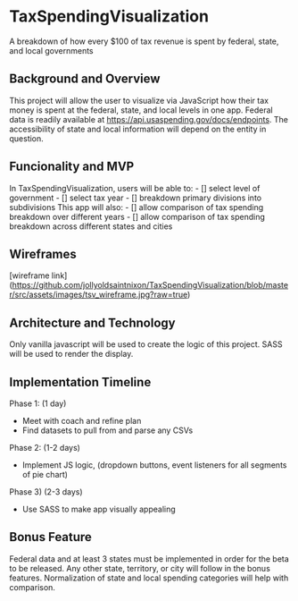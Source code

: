 # TaxSpendingVisualization

  A breakdown of how every $100 of tax revenue is spent by federal, state, and local governments

## Background and Overview

  This project will allow the user to visualize via JavaScript how their tax money is spent at the federal, state, and local levels in one app.  Federal data is readily available at https://api.usaspending.gov/docs/endpoints.  The accessibility  of state and local information will depend on the entity in question.

## Funcionality and MVP

  In TaxSpendingVisualization, users will be able to:
    - [] select level of government
    - [] select tax year
    - [] breakdown primary divisions into subdivisions
  This app will also:
    - [] allow comparison of tax spending breakdown over different years
    - [] allow comparison of tax spending breakdown across different states and cities
    
## Wireframes

[wireframe link] (https://github.com/jollyoldsaintnixon/TaxSpendingVisualization/blob/master/src/assets/images/tsv_wireframe.jpg?raw=true)


## Architecture and Technology

Only vanilla javascript will be used to create the logic of this project.  SASS will be used to render the display.

## Implementation Timeline

Phase 1: (1 day)
* Meet with coach and refine plan
* Find datasets to pull from and parse any CSVs

Phase 2: (1-2 days)
* Implement JS logic, (dropdown buttons, event listeners for all segments of pie chart)

Phase 3) (2-3 days)
* Use SASS to make app visually appealing

## Bonus Feature
  
  Federal data and at least 3 states must be implemented in order for the beta to be released.  Any other state, territory, or city will follow in the bonus features.  Normalization of state and local spending categories will help with comparison.
